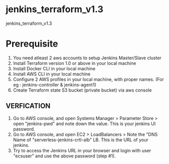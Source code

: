# jenkins_terraform_v1.3
jenkins_terraform_v1.3 


# Prerequisite
1. You need atleast 2 aws accounts to setup Jenkins Master/Slave cluster
2. Install Terraform version 1.0 or above in your local machine
3. Install Docker CLI in your local machine
4. Install AWS CLI in your local machine
5. Configure 2 AWS profiles in your local machine, with proper names. (For eg : jenkins-controller & jenkins-agent1)
6. Create Terraform state S3 bucket (private bucket) via aws console


## VERFICATION
1. Go to AWS console, and open Systems Manager > Parameter Store > open "jenkins-pwd" and note down the value. This is your jenkins UI password.
2. Go to AWS console, and open EC2 > LoadBalancers > Note the "DNS Name of "serverless-jenkins-crtl-alb" LB. This is the URL of your jenkins.
3. Try to access the Jenkins URL in your browser and login with user "ecsuser" and use the above password (step #1).
